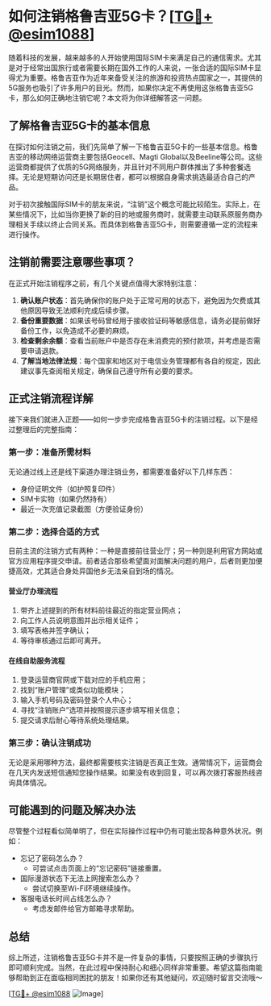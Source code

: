 # 如何注销格鲁吉亚5G卡？[[TG💪+ @esim1088](https://t.me/s/esim1088)]

随着科技的发展，越来越多的人开始使用国际SIM卡来满足自己的通信需求。尤其是对于经常出国旅行或者需要长期在国外工作的人来说，一张合适的国际SIM卡显得尤为重要。格鲁吉亚作为近年来备受关注的旅游和投资热点国家之一，其提供的5G服务也吸引了许多用户的目光。然而，如果你决定不再使用这张格鲁吉亚5G卡，那么如何正确地注销它呢？本文将为你详细解答这一问题。

## 了解格鲁吉亚5G卡的基本信息

在探讨如何注销之前，我们先简单了解一下格鲁吉亚5G卡的一些基本信息。格鲁吉亚的移动网络运营商主要包括Geocell、Magti Global以及Beeline等公司。这些运营商都提供了优质的5G网络服务，并且针对不同用户群体推出了多种套餐选择。无论是短期访问还是长期居住者，都可以根据自身需求挑选最适合自己的产品。

对于初次接触国际SIM卡的朋友来说，“注销”这个概念可能比较陌生。实际上，在某些情况下，比如当你更换了新的目的地或服务商时，就需要主动联系原服务商办理相关手续以终止合同关系。而具体到格鲁吉亚5G卡，则需要遵循一定的流程来进行操作。

## 注销前需要注意哪些事项？

在正式开始注销程序之前，有几个关键点值得大家特别注意：

1. **确认账户状态**：首先确保你的账户处于正常可用的状态下，避免因为欠费或其他原因导致无法顺利完成后续步骤。
2. **备份重要数据**：如果该号码曾经用于接收验证码等敏感信息，请务必提前做好备份工作，以免造成不必要的麻烦。
3. **检查剩余余额**：查看当前账户中是否存在未消费完的预付款项，并考虑是否需要申请退款。
4. **了解当地法律法规**：每个国家和地区对于电信业务管理都有各自的规定，因此建议事先查阅相关规定，确保自己遵守所有必要的要求。

## 正式注销流程详解

接下来我们就进入正题——如何一步步完成格鲁吉亚5G卡的注销过程。以下是经过整理后的完整指南：

### 第一步：准备所需材料

无论通过线上还是线下渠道办理注销业务，都需要准备好以下几样东西：
- 身份证明文件（如护照复印件）
- SIM卡实物（如果仍然持有）
- 最近一次充值记录截图（方便验证身份）

### 第二步：选择合适的方式

目前主流的注销方式有两种：一种是直接前往营业厅；另一种则是利用官方网站或官方应用程序提交申请。前者适合那些希望面对面解决问题的用户，后者则更加便捷高效，尤其适合身处异国他乡无法亲自到场的情况。

#### 营业厅办理流程
1. 带齐上述提到的所有材料前往最近的指定营业网点；
2. 向工作人员说明意图并出示相关证件；
3. 填写表格并签字确认；
4. 等待审核通过后即可离开。

#### 在线自助服务流程
1. 登录运营商官网或下载对应的手机应用；
2. 找到“账户管理”或类似功能模块；
3. 输入手机号码及密码登录个人中心；
4. 寻找“注销账户”选项并按照提示逐步填写相关信息；
5. 提交请求后耐心等待系统处理结果。

### 第三步：确认注销成功

无论是采用哪种方法，最终都需要核实注销是否真正生效。通常情况下，运营商会在几天内发送短信通知您操作结果。如果没有收到回复，可以再次拨打客服热线咨询具体情况。

## 可能遇到的问题及解决办法

尽管整个过程看似简单明了，但在实际操作过程中仍有可能出现各种意外状况。例如：
- 忘记了密码怎么办？
  - 可尝试点击页面上的“忘记密码”链接重置。
- 国际漫游状态下无法上网搜索怎么办？
  - 尝试切换至Wi-Fi环境继续操作。
- 客服电话长时间占线怎么办？
  - 考虑发邮件给官方邮箱寻求帮助。

## 总结

综上所述，注销格鲁吉亚5G卡并不是一件复杂的事情，只要按照正确的步骤执行即可顺利完成。当然，在此过程中保持耐心和细心同样非常重要。希望这篇指南能够帮助到正在面临相同困扰的朋友！如果你还有其他疑问，欢迎随时留言交流哦～

[[TG💪+ @esim1088](https://t.me/s/esim1088) ![Image](https://i.postimg.cc/4NQfJmqS/Snipaste-2025-05-13-00-14-12.png)]